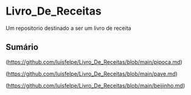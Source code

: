 # Livro_De_Receitas
Um repositorio destinado a ser um livro de receita
## Sumário
(https://github.com/luisfelpe/Livro_De_Receitas/blob/main/pipoca.md)
 
(https://github.com/luisfelpe/Livro_De_Receitas/blob/main/pave.md)

(https://github.com/luisfelpe/Livro_De_Receitas/blob/main/beijinho.md)


